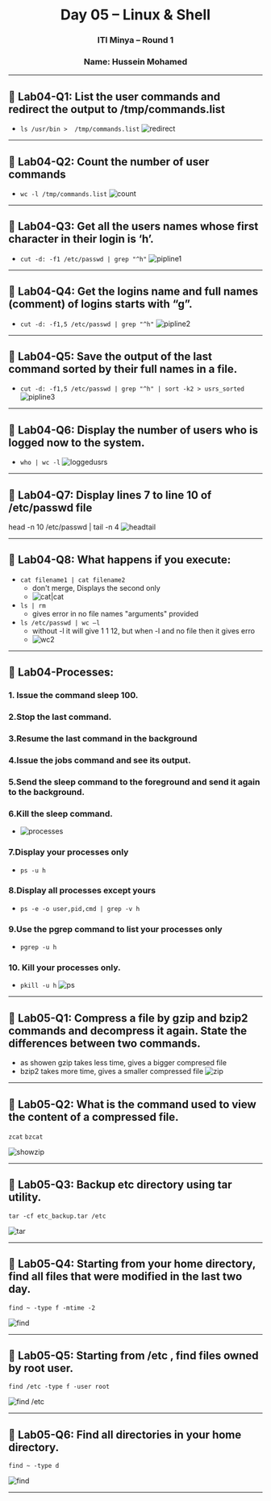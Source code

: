 <h1 align="center">Day 05 – Linux & Shell</h1>
<h3 align="center">ITI Minya – Round 1</h3>
<h3 align="center">Name: Hussein Mohamed</h3>

---

## 🔸 Lab04-Q1: List the user commands and redirect the output to /tmp/commands.list
- `ls /usr/bin >  /tmp/commands.list`
![redirect](imgs/001.png)

---

## 🔸 Lab04-Q2: Count the number of user commands
- `wc -l /tmp/commands.list`
![count](imgs/002.png)

---

## 🔸 Lab04-Q3: Get all the users names whose first character in their login is ‘h’.
- `cut -d: -f1 /etc/passwd | grep "^h"`
![pipline1](imgs/003.png)

---

## 🔸 Lab04-Q4: Get the logins name and full names (comment) of logins starts with “g”.
- `cut -d: -f1,5 /etc/passwd | grep "^h"`
![pipline2](imgs/004.png)

---

## 🔸 Lab04-Q5: Save the output of the last command sorted by their full names in a file.
- `cut -d: -f1,5 /etc/passwd | grep "^h" | sort -k2 > usrs_sorted`
![pipline3](imgs/005.png)

---

## 🔸 Lab04-Q6: Display the number of users who is logged now to the system.
- `who | wc -l`
![loggedusrs](imgs/006.png)

---

## 🔸 Lab04-Q7: Display lines 7 to line 10 of /etc/passwd file
head -n 10 /etc/passwd | tail -n 4
![headtail](imgs/007.png)

---

## 🔸 Lab04-Q8: What happens if you execute:
- `cat filename1 | cat filename2`
  - don't merge, Displays the second only
  - ![cat|cat](imgs/008.png)
- `ls | rm`
  - gives error in no file names "arguments" provided
- `ls /etc/passwd | wc –l`
  - without -l it will give 1 1 12, but when -l and no file then it gives erro
  - ![wc2](imgs/009.png)

---

## 🔸 Lab04-Processes:
### 1. Issue the command sleep 100.
### 2.Stop the last command.
### 3.Resume the last command in the background
### 4.Issue the jobs command and see its output.
### 5.Send the sleep command to the foreground and send it again to the background.
### 6.Kill the sleep command.
- ![processes](imgs/010.gif)

### 7.Display your processes only
  - `ps -u h`
### 8.Display all processes except yours
  - `ps -e -o user,pid,cmd | grep -v h`
### 9.Use the pgrep command to list your processes only
  - `pgrep -u h`
### 10. Kill your processes only. 
  - `pkill -u h`
![ps](imgs/011.png)
---

## 🔸 Lab05-Q1: Compress a file by gzip and bzip2 commands and decompress it again. State the differences between two commands.
- as showen gzip takes less time, gives a bigger compresed file
- bzip2 takes more time, gives a smaller compressed file 
![zip](imgs/012.png)
---

## 🔸 Lab05-Q2: What is the command used to view the content of a compressed file.
`zcat`
`bzcat`

![showzip](imgs/013.png)

---

## 🔸 Lab05-Q3: Backup etc directory using tar utility.
`tar -cf etc_backup.tar /etc`

![tar](imgs/014.png)

---

## 🔸 Lab05-Q4: Starting from your home directory, find all files that were modified in the last two day.

`find ~ -type f -mtime -2`

![find](imgs/015.png)

---

## 🔸 Lab05-Q5: Starting from /etc , find files owned by root user.

`find /etc -type f -user root`

![find /etc](imgs/016.png)

---

## 🔸 Lab05-Q6: Find all directories in your home directory.
`find ~ -type d`

![find](imgs/017.png)

---




